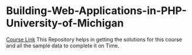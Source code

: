 # Building-Web-Applications-in-PHP-University-of-Michigan

<a href="https://www.coursera.org/learn/web-applications-php/home/welcome">Course Link</a>
This Repository helps in getting the solutions for this course and all the sample data to complete it on Time. 

